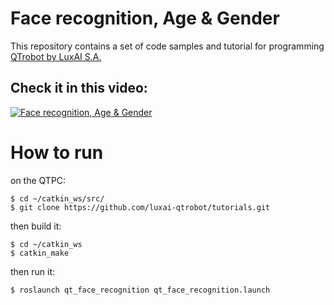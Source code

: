 # Face recognition, Age & Gender
This repository contains a set of code samples and tutorial for programming [QTrobot by LuxAI S.A.](http://luxai.com/qtrobot-for-research/#hardware)

Check it in this video:
---
[![Face recognition, Age & Gender](http://img.youtube.com/vi/30wr7nXF6v4/0.jpg)](http://www.youtube.com/watch?v=30wr7nXF6v4 "3D Camera - Face recognition, Age & Gender")

# How to run
on the QTPC:
```
$ cd ~/catkin_ws/src/
$ git clone https://github.com/luxai-qtrobot/tutorials.git
```
then build it:
```
$ cd ~/catkin_ws
$ catkin_make
```
then run it: 
```
$ roslaunch qt_face_recognition qt_face_recognition.launch
```


